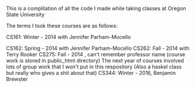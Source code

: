 This is a complilation of all the code I made while taking classes at Oregon State University

The terms I took these courses are as follows:

CS161: Winter - 2014 with Jennifer Parham-Mocello

CS162: Spring - 2014 with Jennifer Parham-Mocello
CS262: Fall   - 2014 with Terry Rooker
CS275: Fall   - 2014 , can't remember professor name (course work is stored in public_html directory)
The next year of courses involved lots of group work that I won't put in this respository (Also a haskel class but really who gives a shit about that)
CS344: Winter - 2016, Benjamin Brewster
